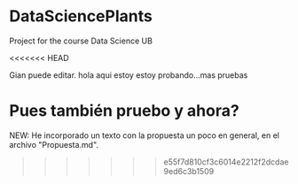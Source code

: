 # DataSciencePlants
Project for the course Data Science UB

<<<<<<< HEAD

Gian puede editar.
hola aqui estoy
estoy probando...mas pruebas

Pues también pruebo
y ahora?
=======
NEW: He incorporado un texto con la propuesta un poco en general, en el archivo "Propuesta.md".
>>>>>>> e55f7d810cf3c6014e2212f2dcdae9ed6c3b1509
